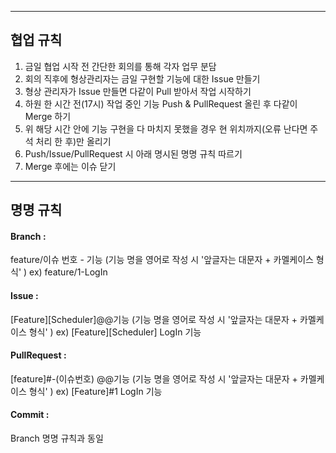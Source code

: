 --------------------------------------
## 협업 규칙

1. 금일 협업 시작 전 간단한 회의를 통해 각자 업무 분담
2. 회의 직후에 형상관리자는 금일 구현할 기능에 대한 Issue 만들기
3. 형상 관리자가 Issue 만들면 다같이 Pull 받아서 작업 시작하기
4. 하원 한 시간 전(17시) 작업 중인 기능 Push & PullRequest 올린 후 다같이 Merge 하기
5. 위 해당 시간 안에 기능 구현을 다 마치지 못했을 경우 현 위치까지(오류 난다면 주석 처리 한 후)만 올리기
6. Push/Issue/PullRequest 시 아래 명시된 명명 규칙 따르기
7. Merge 후에는 이슈 닫기

--------------------------------------
## 명명 규칙

#### Branch :
feature/이슈 번호 - 기능 (기능 명을 영어로 작성 시 '앞글자는 대문자 + 카멜케이스 형식' )
ex) feature/1-LogIn

#### Issue : 
[Feature][Scheduler]@@기능 (기능 명을 영어로 작성 시 '앞글자는 대문자 + 카멜케이스 형식' )
ex) [Feature][Scheduler] LogIn 기능

#### PullRequest :
[feature]#-(이슈번호) @@기능 (기능 명을 영어로 작성 시 '앞글자는 대문자 + 카멜케이스 형식' )
ex) [Feature]#1 LogIn 기능

#### Commit :
Branch 명명 규칙과 동일



